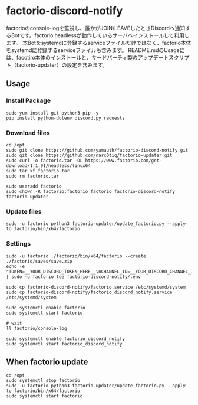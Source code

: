 # factorio-discord-notify
factorioのconsole-logを監視し、誰かがJOIN/LEAVEしたときDiscordへ通知するBotです。factorio headlessが動作しているサーバへインストールして利用します。
本Botをsystemdに登録するserviceファイルだけではなく、factorio本体をsystemdに登録するserviceファイルも含みます。
README.mdのUsageには、facotiro本体のインストールと、サードパーティ製のアップデートスクリプト（factorio-updater）の設定を含みます。

## Usage
### Install Package
```
sudo yum install git python3-pip -y
pip install python-dotenv discord.py requests
```

### Download files
```
cd /opt
sudo git clone https://github.com/yamauth/factorio-discord-notify.git
sudo git clone https://github.com/narc0tiq/factorio-updater.git
sudo curl -o factorio.tar -OL https://www.factorio.com/get-download/1.1.91/headless/linux64
sudo tar xf factorio.tar
sudo rm factorio.tar

sudo useradd factorio
sudo chown -R factorio:factorio factorio factorio-discord-notify factorio-updater
```

### Update files
```
sudo -u factorio python3 factorio-updater/update_factorio.py --apply-to factorio/bin/x64/factorio
```

### Settings
```
sudo -u factorio ./factorio/bin/x64/factorio --create ./factorio/saves/save.zip
echo -e "TOKEN=__YOUR_DISCORD_TOKEN_HERE__\nCHANNEL_ID=__YOUR_DISCORD_CHANNEL_ID_HERE__" | sudo -u factorio tee factorio-discord-notify/.env

sudo cp factorio-discord-notify/factorio.service /etc/systemd/system
sudo cp factorio-discord-notify/factorio_discord_notify.service /etc/systemd/system

sudo systemctl enable factorio
sudo systemctl start factorio

# wait
ll factorio/console-log

sudo systemctl enable factorio_discord_notify
sudo systemctl start factorio_discord_notify
```

## When factorio update
```
cd /opt
sudo systemctl stop factorio
sudo -u factorio python3 factorio-updater/update_factorio.py --apply-to factorio/bin/x64/factorio
sudo systemctl start factorio
```